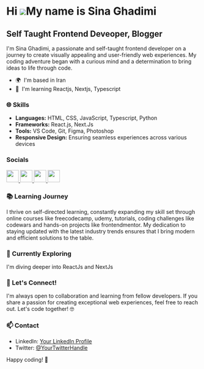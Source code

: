 Hi ![](https://user-images.githubusercontent.com/18350557/176309783-0785949b-9127-417c-8b55-ab5a4333674e.gif)My name is Sina Ghadimi
====================================================================================================================================

Self Taught Frontend Deveoper, Blogger
--------------------------------------

I'm Sina Ghadimi, a passionate and self-taught frontend developer on a journey to create visually appealing and user-friendly web experiences. My coding adventure began with a curious mind and a determination to bring ideas to life through code.

* 🌍  I'm based in Iran
* 🧠  I'm learning Reactjs, Nextjs, Typescript

### 🌐 Skills

- **Languages:** HTML, CSS, JavaScript, Typescript, Python
- **Frameworks:** React.js, Next.Js
- **Tools:** VS Code, Git, Figma, Photoshop
- **Responsive Design:** Ensuring seamless experiences across various devices



### Socials

<p align="left"> <a href="https://www.dev.to/sinaghadimi" target="_blank" rel="noreferrer"> <picture> <source media="(prefers-color-scheme: dark)" srcset="https://raw.githubusercontent.com/danielcranney/readme-generator/main/public/icons/socials/devdotto-dark.svg" /> <source media="(prefers-color-scheme: light)" srcset="https://raw.githubusercontent.com/danielcranney/readme-generator/main/public/icons/socials/devdotto.svg" /> <img src="https://raw.githubusercontent.com/danielcranney/readme-generator/main/public/icons/socials/devdotto.svg" width="32" height="32" /> </picture> </a> <a href="https://www.github.com/sina-ghadimi" target="_blank" rel="noreferrer"> <picture> <source media="(prefers-color-scheme: dark)" srcset="https://raw.githubusercontent.com/danielcranney/readme-generator/main/public/icons/socials/github-dark.svg" /> <source media="(prefers-color-scheme: light)" srcset="https://raw.githubusercontent.com/danielcranney/readme-generator/main/public/icons/socials/github.svg" /> <img src="https://raw.githubusercontent.com/danielcranney/readme-generator/main/public/icons/socials/github.svg" width="32" height="32" /> </picture> </a> <a href="https://codewithsina.hashnode.dev" target="_blank" rel="noreferrer"> <picture> <source media="(prefers-color-scheme: dark)" srcset="undefined" /> <source media="(prefers-color-scheme: light)" srcset="https://raw.githubusercontent.com/danielcranney/readme-generator/main/public/icons/socials/hashnode.svg" /> <img src="https://raw.githubusercontent.com/danielcranney/readme-generator/main/public/icons/socials/hashnode.svg" width="32" height="32" /> </picture> </a> <a href="https://www.x.com/realsinaghadimi" target="_blank" rel="noreferrer"> <picture> <source media="(prefers-color-scheme: dark)" srcset="https://raw.githubusercontent.com/danielcranney/readme-generator/main/public/icons/socials/twitter-dark.svg" /> <source media="(prefers-color-scheme: light)" srcset="https://raw.githubusercontent.com/danielcranney/readme-generator/main/public/icons/socials/twitter.svg" /> <img src="https://raw.githubusercontent.com/danielcranney/readme-generator/main/public/icons/socials/twitter.svg" width="32" height="32" /> </picture> </a></p>


### 📚 Learning Journey

I thrive on self-directed learning, constantly expanding my skill set through online courses like freecodecamp, udemy, tutorials, coding challenges like codewars and hands-on projects like frontendmentor. My dedication to staying updated with the latest industry trends ensures that I bring modern and efficient solutions to the table.

### 🌱 Currently Exploring

I'm diving deeper into ReactJs and NextJs

### 🤝 Let's Connect!

I'm always open to collaboration and learning from fellow developers. If you share a passion for creating exceptional web experiences, feel free to reach out. Let's code together! 🤓

### 📫 Contact

- LinkedIn: [Your LinkedIn Profile](https://www.linkedin.com/in/sina-ghadimi/)
- Twitter: [@YourTwitterHandle](https://twitter.com/realsinaghadimi)

Happy coding! 🚀
